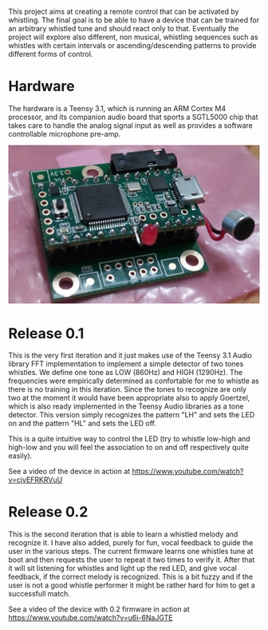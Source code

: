 This project aims at creating a remote control that can be activated by whistling. The final goal is to be able to have a device that can be trained for an arbitrary whistled tune and should react only to that. Eventually the project will explore also different, non musical, whistling sequences such as whistles with certain intervals or ascending/descending patterns to provide different forms of control. 

Hardware
===========

The hardware is a Teensy 3.1, which is running an ARM Cortex M4 processor, and its companion audio board that sports a SGTL5000 chip that takes care to handle the analog signal input as well as provides a software controllable microphone pre-amp.

![Proto](documentation/proto.png)

Release 0.1
===========

This is the very first iteration and it just makes use of the Teensy 3.1 Audio library FFT implementation to implement a simple detector of two tones whistles. We define one tone as LOW (860Hz) and HIGH (1290Hz). The frequencies were empirically determined as confortable for me to whistle as there is no training in this iteration. Since the tones to recognize are only two at the moment it would have been appropriate also to apply Goertzel, which is also ready implemented in the Teensy Audio libraries as a tone detector. This version simply recognizes the pattern "LH" and sets the LED on and the pattern "HL" and sets the LED off.

This is a quite intuitive way to control the LED (try to whistle low-high and high-low and you will feel the association to on and off respectively quite easily).

See a video of the device in action at https://www.youtube.com/watch?v=cjvEFRKRVuU


Release 0.2
===========

This is the second iteration that is able to learn a whistled melody and recognize it. I have also added, purely for fun, vocal feedback to guide the user in the various steps. The current firmware learns one whistles tune at boot and then requests the user to repeat it two times to verify it. After that it will sit listening for whistles and light up the red LED, and give vocal feedback, if the correct melody is recognized. This is a bit fuzzy and if the user is not a good whistle performer it might be rather hard for him to get a successfull match.

See a video of the device with 0.2 firmware in action at https://www.youtube.com/watch?v=u6i-6NaJGTE




